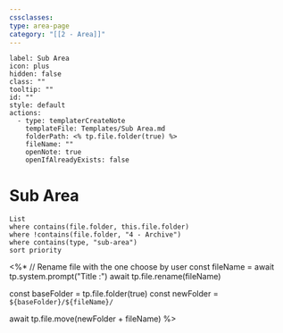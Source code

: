 ```yaml
---
cssclasses: 
type: area-page
category: "[[2 - Area]]"
---
```

```meta-bind-button
label: Sub Area
icon: plus
hidden: false
class: ""
tooltip: ""
id: ""
style: default
actions:
  - type: templaterCreateNote
    templateFile: Templates/Sub Area.md
    folderPath: <% tp.file.folder(true) %>
    fileName: ""
    openNote: true
    openIfAlreadyExists: false

```
# Sub Area
```dataview
List
where contains(file.folder, this.file.folder)
where !contains(file.folder, "4 - Archive")
where contains(type, "sub-area")
sort priority
```
<%*
  // Rename file with the one choose by user
  const fileName = await tp.system.prompt("Title :")
  await tp.file.rename(fileName)
  
  const baseFolder = tp.file.folder(true)
  const newFolder = `${baseFolder}/${fileName}/`

  await tp.file.move(newFolder + fileName)
%>